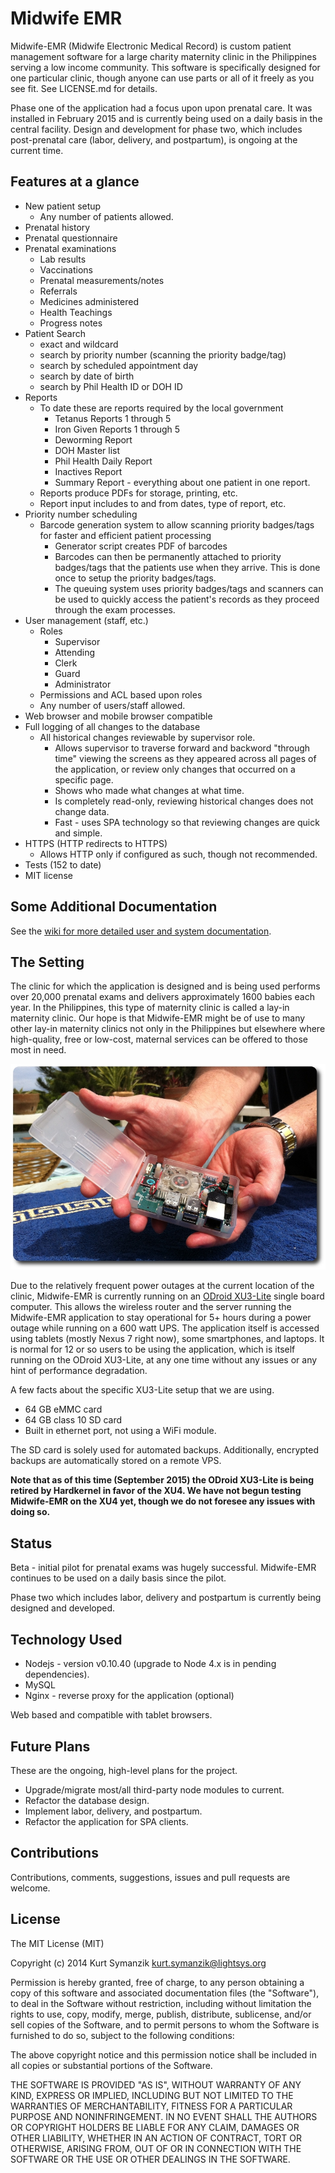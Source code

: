 # Midwife EMR

Midwife-EMR (Midwife Electronic Medical Record) is custom patient management
software for a large charity maternity clinic in the Philippines serving a low
income community. This software is specifically designed for one particular
clinic, though anyone can use parts or all of it freely as you see fit. See
LICENSE.md for details.

Phase one of the application had a focus upon upon prenatal care. It was
installed in February 2015 and is currently being used on a daily basis in the
central facility. Design and development for phase two, which includes
post-prenatal care (labor, delivery, and postpartum), is ongoing at the
current time.

## Features at a glance

- New patient setup
   - Any number of patients allowed.
- Prenatal history
- Prenatal questionnaire
- Prenatal examinations
   - Lab results
   - Vaccinations
   - Prenatal measurements/notes
   - Referrals
   - Medicines administered
   - Health Teachings
   - Progress notes
- Patient Search
   - exact and wildcard
   - search by priority number (scanning the priority badge/tag)
   - search by scheduled appointment day
   - search by date of birth
   - search by Phil Health ID or DOH ID
- Reports
   - To date these are reports required by the local government
      - Tetanus Reports 1 through 5
      - Iron Given Reports 1 through 5
      - Deworming Report
      - DOH Master list
      - Phil Health Daily Report
      - Inactives Report
      - Summary Report - everything about one patient in one report.
   - Reports produce PDFs for storage, printing, etc.
   - Report input includes to and from dates, type of report, etc.
- Priority number scheduling
   - Barcode generation system to allow scanning priority badges/tags for
    faster and efficient patient processing
      - Generator script creates PDF of barcodes
      - Barcodes can then be permanently attached to priority badges/tags that the patients
      use when they arrive. This is done once to setup the priority
      badges/tags.
      - The queuing system uses priority badges/tags and scanners can be used to
      quickly access the patient's records as they proceed through the exam
      processes.
- User management (staff, etc.)
   - Roles
      - Supervisor
      - Attending
      - Clerk
      - Guard
      - Administrator
   - Permissions and ACL based upon roles
   - Any number of users/staff allowed.
- Web browser and mobile browser compatible
- Full logging of all changes to the database
   - All historical changes reviewable by supervisor role.
      - Allows supervisor to traverse forward and backword "through time"
        viewing the screens as they appeared across all pages of the application,
        or review only changes that occurred on a specific page.
      - Shows who made what changes at what time.
      - Is completely read-only, reviewing historical changes does not change
        data.
      - Fast - uses SPA technology so that reviewing changes are quick and
        simple.
- HTTPS (HTTP redirects to HTTPS)
   - Allows HTTP only if configured as such, though not recommended.
- Tests (152 to date)
- MIT license

## Some Additional Documentation

See the [wiki for more detailed user and system documentation](../../wiki).

## The Setting

The clinic for which the application is designed and is being used performs
over 20,000 prenatal exams and delivers approximately 1600 babies each year.
In the Philippines, this type of maternity clinic is called a lay-in maternity
clinic. Our hope is that Midwife-EMR might be of use to many other lay-in
maternity clinics not only in the Philippines but elsewhere where
high-quality, free or low-cost, maternal services can be offered to those most
in need.

![ODroid XU3-Lite](docs/images/IMG_2568_cropped_rounded_830x542.JPG)

Due to the relatively frequent power outages at the current location of the clinic,
Midwife-EMR is currently running on an [ODroid
XU3-Lite](http://www.hardkernel.com/main/products/prdt_info.php?g_code=G141351880955)
single board computer. This allows the wireless router and the server running
the Midwife-EMR application to stay operational for 5+ hours during a power
outage while running on a 600 watt UPS. The application itself is accessed
using tablets (mostly Nexus 7 right now), some smartphones, and laptops. It is
normal for 12 or so users to be using the application, which is itself running on
the ODroid XU3-Lite, at any one time without any issues or any hint of
performance degradation.

A few facts about the specific XU3-Lite setup that we are using.

- 64 GB eMMC card
- 64 GB class 10 SD card
- Built in ethernet port, not using a WiFi module.

The SD card is solely used for automated backups. Additionally, encrypted
backups are automatically stored on a remote VPS.

**Note that as of this time (September 2015) the ODroid XU3-Lite is being
retired by Hardkernel in favor of the XU4. We have not begun testing
Midwife-EMR on the XU4 yet, though we do not foresee any issues with doing
so.**

## Status

Beta - initial pilot for prenatal exams was hugely successful. Midwife-EMR
continues to be used on a daily basis since the pilot.

Phase two which includes labor, delivery and postpartum is currently being
designed and developed.

## Technology Used

- Nodejs - version v0.10.40 (upgrade to Node 4.x is in pending dependencies).
- MySQL
- Nginx - reverse proxy for the application (optional)

Web based and compatible with tablet browsers.

## Future Plans

These are the ongoing, high-level plans for the project.

- Upgrade/migrate most/all third-party node modules to current.
- Refactor the database design.
- Implement labor, delivery, and postpartum.
- Refactor the application for SPA clients.

## Contributions

Contributions, comments, suggestions, issues and pull requests are welcome.

## License

The MIT License (MIT)

Copyright (c) 2014 Kurt Symanzik <kurt.symanzik@lightsys.org>

Permission is hereby granted, free of charge, to any person obtaining a copy
of this software and associated documentation files (the "Software"), to deal
in the Software without restriction, including without limitation the rights
to use, copy, modify, merge, publish, distribute, sublicense, and/or sell
copies of the Software, and to permit persons to whom the Software is
furnished to do so, subject to the following conditions:

The above copyright notice and this permission notice shall be included in
all copies or substantial portions of the Software.

THE SOFTWARE IS PROVIDED "AS IS", WITHOUT WARRANTY OF ANY KIND, EXPRESS OR
IMPLIED, INCLUDING BUT NOT LIMITED TO THE WARRANTIES OF MERCHANTABILITY,
FITNESS FOR A PARTICULAR PURPOSE AND NONINFRINGEMENT. IN NO EVENT SHALL THE
AUTHORS OR COPYRIGHT HOLDERS BE LIABLE FOR ANY CLAIM, DAMAGES OR OTHER
LIABILITY, WHETHER IN AN ACTION OF CONTRACT, TORT OR OTHERWISE, ARISING FROM,
OUT OF OR IN CONNECTION WITH THE SOFTWARE OR THE USE OR OTHER DEALINGS IN
THE SOFTWARE.

